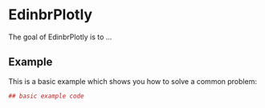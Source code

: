 <!-- README.md is generated from README.Rmd. Please edit that file -->
EdinbrPlotly
============

The goal of EdinbrPlotly is to ...

Example
-------

This is a basic example which shows you how to solve a common problem:

``` r
## basic example code
```
